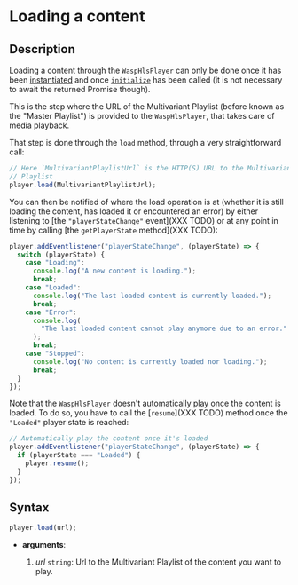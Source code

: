# Loading a content

## Description

Loading a content through the `WaspHlsPlayer` can only be done once it has been
[instantiated](./Instantiation.md) and once [`initialize`](./Initialization.md)
has been called (it is not necessary to await the returned Promise though). 

This is the step where the URL of the Multivariant Playlist (before known as the
"Master Playlist") is provided to the `WaspHlsPlayer`, that takes care of media
playback.

That step is done through the `load` method, through a very straightforward
call:

```js
// Here `MultivariantPlaylistUrl` is the HTTP(S) URL to the Multivariant
// Playlist
player.load(MultivariantPlaylistUrl);
```

You can then be notified of where the load operation is at (whether it is still
loading the content, has loaded it or encountered an error) by either listening
to [the `"playerStateChange"` event](XXX TODO) or at any point in time by
calling [the `getPlayerState` method](XXX TODO):

```js
player.addEventlistener("playerStateChange", (playerState) => {
  switch (playerState) {
    case "Loading":
      console.log("A new content is loading.");
      break;
    case "Loaded":
      console.log("The last loaded content is currently loaded.");
      break;
    case "Error":
      console.log(
        "The last loaded content cannot play anymore due to an error."
      );
      break;
    case "Stopped":
      console.log("No content is currently loaded nor loading.");
      break;
  }
});
```

Note that the `WaspHlsPlayer` doesn't automatically play once the content is
loaded. To do so, you have to call the [`resume`](XXX TODO) method once the
`"Loaded"` player state is reached:

```js
// Automatically play the content once it's loaded
player.addEventlistener("playerStateChange", (playerState) => {
  if (playerState === "Loaded") {
    player.resume();
  }
});
```

## Syntax

```js
player.load(url);
```

- **arguments**:

  1. _url_ `string`: Url to the Multivariant Playlist of the content you want to
     play.
